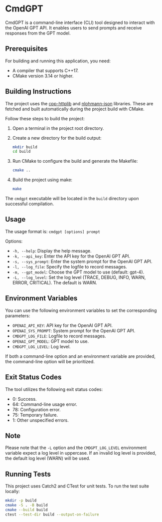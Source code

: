 # CmdGPT

CmdGPT is a command-line interface (CLI) tool designed to interact with the OpenAI GPT API. It enables users to send prompts and receive responses from the GPT model.

## Prerequisites

For building and running this application, you need:

- A compiler that supports C++17.
- CMake version 3.14 or higher.

## Building Instructions

The project uses the [cpp-httplib](https://github.com/yhirose/cpp-httplib) and [nlohmann-json](https://github.com/nlohmann/json) libraries. These are fetched and built automatically during the project build with CMake.

Follow these steps to build the project:

1. Open a terminal in the project root directory.
2. Create a new directory for the build output:

    ```sh
    mkdir build
    cd build
    ```

3. Run CMake to configure the build and generate the Makefile:

    ```sh
    cmake ..
    ```

4. Build the project using make:

    ```sh
    make
    ```

The `cmdgpt` executable will be located in the `build` directory upon successful compilation.

## Usage

The usage format is: `cmdgpt [options] prompt`

Options:

- `-h, --help`: Display the help message.
- `-k, --api_key`: Enter the API key for the OpenAI GPT API.
- `-s, --sys_prompt`: Enter the system prompt for the OpenAI GPT API.
- `-l, --log_file`: Specify the logfile to record messages.
- `-m, --gpt_model`: Choose the GPT model to use (default: gpt-4).
- `-L, --log_level`: Set the log level (TRACE, DEBUG, INFO, WARN, ERROR, CRITICAL). The default is WARN.

## Environment Variables

You can use the following environment variables to set the corresponding parameters:

- `OPENAI_API_KEY`: API key for the OpenAI GPT API.
- `OPENAI_SYS_PROMPT`: System prompt for the OpenAI GPT API.
- `CMDGPT_LOG_FILE`: Logfile to record messages.
- `OPENAI_GPT_MODEL`: GPT model to use.
- `CMDGPT_LOG_LEVEL`: Log level.

If both a command-line option and an environment variable are provided, the command-line option will be prioritized.

## Exit Status Codes

The tool utilizes the following exit status codes:

- 0: Success.
- 64: Command-line usage error.
- 78: Configuration error.
- 75: Temporary failure.
- 1: Other unspecified errors.

## Note

Please note that the `-L` option and the `CMDGPT_LOG_LEVEL` environment variable expect a log level in uppercase. If an invalid log level is provided, the default log level (WARN) will be used.

## Running Tests

This project uses Catch2 and CTest for unit tests. To run the test suite locally:

```sh
mkdir -p build
cmake -S . -B build
cmake --build build
ctest --test-dir build --output-on-failure
```
